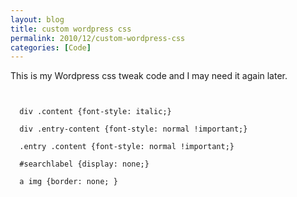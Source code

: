 ```yaml
---
layout: blog
title: custom wordpress css
permalink: 2010/12/custom-wordpress-css
categories: [Code]
---
```


<p>This is my Wordpress css tweak code and I may need it again later.</p>
<p><code><br />
  div .content {font-style: italic;}<br />
  div .entry-content {font-style: normal !important;}<br />
  .entry .content {font-style: normal !important;}<br />
  #searchlabel {display: none;}<br />
  a img {border: none; }<br />
</code></p>
